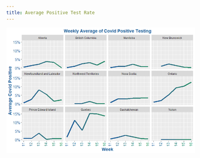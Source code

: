 ```yaml
---
title: Average Positive Test Rate
---
```






![Image](https://github.com/acarmichael20/Canada-Covid-Testing/blob/master/WeeklyHitRate.png)

